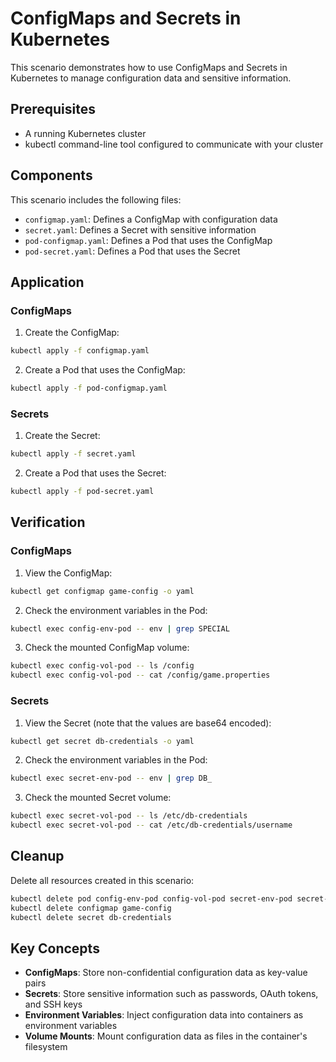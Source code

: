 # ConfigMaps and Secrets in Kubernetes

This scenario demonstrates how to use ConfigMaps and Secrets in Kubernetes to manage configuration data and sensitive information.

## Prerequisites

- A running Kubernetes cluster
- kubectl command-line tool configured to communicate with your cluster

## Components

This scenario includes the following files:

- `configmap.yaml`: Defines a ConfigMap with configuration data
- `secret.yaml`: Defines a Secret with sensitive information
- `pod-configmap.yaml`: Defines a Pod that uses the ConfigMap
- `pod-secret.yaml`: Defines a Pod that uses the Secret

## Application

### ConfigMaps

1. Create the ConfigMap:

```bash
kubectl apply -f configmap.yaml
```

2. Create a Pod that uses the ConfigMap:

```bash
kubectl apply -f pod-configmap.yaml
```

### Secrets

1. Create the Secret:

```bash
kubectl apply -f secret.yaml
```

2. Create a Pod that uses the Secret:

```bash
kubectl apply -f pod-secret.yaml
```

## Verification

### ConfigMaps

1. View the ConfigMap:

```bash
kubectl get configmap game-config -o yaml
```

2. Check the environment variables in the Pod:

```bash
kubectl exec config-env-pod -- env | grep SPECIAL
```

3. Check the mounted ConfigMap volume:

```bash
kubectl exec config-vol-pod -- ls /config
kubectl exec config-vol-pod -- cat /config/game.properties
```

### Secrets

1. View the Secret (note that the values are base64 encoded):

```bash
kubectl get secret db-credentials -o yaml
```

2. Check the environment variables in the Pod:

```bash
kubectl exec secret-env-pod -- env | grep DB_
```

3. Check the mounted Secret volume:

```bash
kubectl exec secret-vol-pod -- ls /etc/db-credentials
kubectl exec secret-vol-pod -- cat /etc/db-credentials/username
```

## Cleanup

Delete all resources created in this scenario:

```bash
kubectl delete pod config-env-pod config-vol-pod secret-env-pod secret-vol-pod
kubectl delete configmap game-config
kubectl delete secret db-credentials
```

## Key Concepts

- **ConfigMaps**: Store non-confidential configuration data as key-value pairs
- **Secrets**: Store sensitive information such as passwords, OAuth tokens, and SSH keys
- **Environment Variables**: Inject configuration data into containers as environment variables
- **Volume Mounts**: Mount configuration data as files in the container's filesystem
